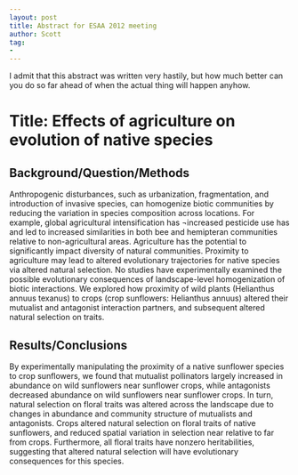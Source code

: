 ```yaml
---
layout: post
title: Abstract for ESAA 2012 meeting
author: Scott
tag:
- 
---
```


I admit that this abstract was written very hastily, but how much better can you do so far ahead of when the actual thing will happen anyhow.   


# Title: Effects of agriculture on evolution of native species


## Background/Question/Methods 

Anthropogenic disturbances, such as urbanization, fragmentation, and introduction of invasive species, can homogenize biotic communities by reducing the variation in species composition across locations. For example, global agricultural intensification has ¬increased pesticide use has and led to increased similarities in both bee and hemipteran communities relative to non-agricultural areas. Agriculture has the potential to significantly impact diversity of natural communities. Proximity to agriculture may lead to altered evolutionary trajectories for native species via altered natural selection. No studies have experimentally examined the possible evolutionary consequences of landscape-level homogenization of biotic interactions. We explored how proximity of wild plants (Helianthus annuus texanus) to crops (crop sunflowers: Helianthus annuus) altered their mutualist and antagonist interaction partners, and subsequent altered natural selection on traits. 

## Results/Conclusions 

By experimentally manipulating the proximity of a native sunflower species to crop sunflowers, we found that mutualist pollinators largely increased in abundance on wild sunflowers near sunflower crops, while antagonists decreased abundance on wild sunflowers near sunflower crops.  In turn, natural selection on floral traits was altered across the landscape due to changes in abundance and community structure of mutualists and antagonists. Crops altered natural selection on floral traits of native sunflowers, and reduced spatial variation in selection near relative to far from crops. Furthermore, all floral traits have nonzero heritabilities, suggesting that altered natural selection will have evolutionary consequences for this species.
